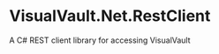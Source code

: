 VisualVault.Net.RestClient
============================

A C# REST client library for accessing VisualVault


